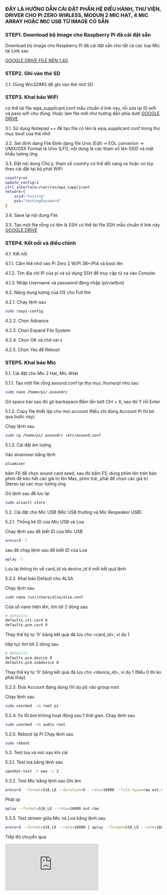 ### ĐÂY LÀ HƯỚNG DẪN CÀI ĐẶT PHẦN HỆ ĐIỀU HÀNH, THƯ VIỆN, DRIVER CHO PI ZERO WIRLESS, MODUN 2 MIC HAT, 4 MIC ARRAY HOẶC MIC USB TỪ IMAGE CÓ SẴN

### STEP1. Download bộ Image cho Raspberry Pi đã cài đặt sẵn

Download bộ Image cho Raspberry Pi đã cài đặt sẵn cho tất cả các loại Mic tại Link sau

[GOOGLE DRIVE FILE NÉN 1.4G](https://drive.google.com/file/d/1SZwM6F2k0eiubYJ0VcXg47Me68E9WReX/view?usp=sharing)

### STEP2. Ghi vào thẻ SD

2.1. Dùng Win32IMG để ghi vào thẻ nhớ SD

### STEP3. Khai báo WiFi
có thể tải file wpa_supplicant.conf mẫu chuẩn ở link này, rồi sửa lại ID wifi và pass wifi cho đúng. Hoặc làm file mới như hướng dẫn phía dưới
[GOOGLE DRIVE](https://drive.google.com/file/d/1D2iFC-sP2PUL-RijPmK9yKo3IsgEAvJ8/view?usp=sharing)

3.1. Sử dụng Notepad ++ để tạo file có tên là wpa_supplicant.conf trong thư mục boot của thẻ nhớ

3.2. Set định dạng File
Định dạng file Unix (Edit -> EOL converion -> UNIX/OSX Format là Unix (LF)), nội dung là các tham số tên SSID và mật khẩu tương ứng

3.3. Đặt nội dung
Chú ý, tham số country có thể đổi sang us hoặc vn tùy theo cài đặt tại bộ phát WiFi
```sh
country=vn
update_config=1
ctrl_interface=/var/run/wpa_supplicant
network={
    ssid="testing"
    psk="testingPassword"
}
```
3.4. Save lại nội dung File

3.5. Tạo một file rỗng có tên là SSH
có thể tải file SSH mẫu chuẩn ở link này
[GOOGLE DRIVE](https://drive.google.com/file/d/1QCAYZMTlXJ7Zx3ZW8iKjiXDVuGqZMqTc/view?usp=sharing)


### STEP4. Kết nối và điều chỉnh

4.1. Kết nối

4.1.1. Cắm thẻ nhớ vào Pi Zero 2 W/Pi 3B+/Pi4 và boot lên

4.1.2. Tìm địa chỉ IP của pi và sử dụng SSH để truy cập từ xa vào Console

4.1.3. Nhập Username và password đăng nhập (pi/vietbot)

4.2. Nâng dung lượng của OS cho Full thẻ

4.2.1. Chạy lệnh sau

```sh
sudo raspi-config
```
4.2.2. Chọn Advance

4.2.3. Chọn Expand File System

4.2.4. Chọn OK và chờ vài s

4.2.5. Chọn Yes để Reboot

### STEP5. Khai báo Mic

5.1. Cài đặt cho Mic 2 Hat, Mic 4Hat

5.1.1. Tạo một file rỗng asound.conf tại thư mục /home/pi như sau

```sh
sudo nano /home/pi/.asoundrc
```
Gõ space bar sau đó gõ backspace
Bấm lần lượt Ctrl + X, sau đó Y rồi Enter

5.1.2. Copy file thiết lập cho mọi account (Nếu chỉ dùng Account Pi thì bỏ qua bước này)

Chạy lệnh sau
```sh
sudo cp /home/pi/.asoundrc /etc/asound.conf
```
5.1.3. Cài đặt âm lượng

Vào alxamixer bằng lệnh

```sh
alsamixer
```
bấm F6 để chọn sound card seed, sau đó bấm F5, dùng phím lên trên bàn phím để kéo hết các giá trị lên Max, phím trái, phải để chọn các giá trị Stereo tại các mục tương ứng

Gõ lệnh sau để lưu lại

```sh
sudo alsactl store
```

5.2. Cài đặt cho Mic USB (Mic USB thường và Mic Respeaker USB)

5.2.1. Thống kê ID của Mic USB và Loa 

Chạy lệnh sau để biết ID của Mic USB
```sh
arecord -l
```
sau đó chạy lệnh sau để biết ID của Loa

```sh
aplay -l
```
Lưu lại thông tin về card_id và device_id ở mỗi kết quả lệnh

5.2.2. Khai báo Default cho ALSA

Chạy lệnh sau 

```sh
sudo nano /usr/share/alsa/alsa.conf
```
Cửa sổ nano hiện lên, tìm tới 2 dòng sau
```sh
# defaults
defaults.ctl.card 0
defaults.pcm.card 0

```
Thay thế ký tự '0' bằng kết quả đã lưu cho <card_id>, ví dụ 1

tiếp tục tìm tới 2 dòng sau
```sh
# defaults
defaults.pcm.device 0
defaults.pcm.subdevice 0
```
Thay thế ký tự '0' bằng kết quả đã lưu cho <device_id>, ví dụ 1 (Nếu 0 thì ko phải thay)

5.2.3. Đưa Account đang dùng (Ví dụ pi) vào group root

Chạy lệnh sau
```sh
sudo usermod -aG root pi
```
5.2.4. fix lỗi bot không hoạt động sau 1 thời gian.
Chạy lệnh sau
```sh
sudo usermod -aG audio root
```
5.2.5. Reboot lại Pi
Chạy lệnh sau
```sh
sudo reboot
```
5.3. Test loa và mic sau khi cài

5.3.1. Test loa bằng lệnh sau
```sh
speaker-test -t wav -c 2
```
5.3.2. Test Mic bằng lệnh sau 
Ghi âm
```sh
arecord --format=S16_LE --duration=5 --rate=16000 --file-type=raw out.raw
```
Phát lại
```sh
aplay --format=S16_LE --rate=16000 out.raw
```
5.3.3. Test stream giữa Mic và Loa bằng lệnh sau
```sh
arecord --format=S16_LE --rate=16000 | aplay --format=S16_LE --rate=16000
```

Tiếp đó chuyển qua 

![CÀI ĐẶT, CẬP NHẬT PHẦN MỀM](https://github.com/phanmemkhoinghiep/vietbot_online/blob/main/03_software_install_update_guide.md) 

